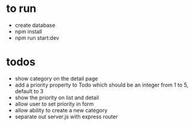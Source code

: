 # to run

- create database
- npm install
- npm run start:dev

# todos

- show category on the detail page
- add a priority property to Todo which should be an integer from 1 to 5, default to 3
- show the priority on list and detail
- allow user to set priority in form
- allow ability to create a new category
- separate out server.js with express router
